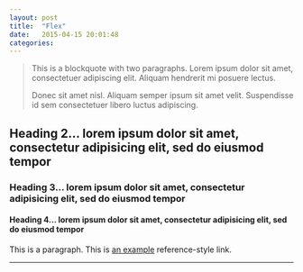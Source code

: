 ```yaml
---
layout: post
title:  "Flex"
date:   2015-04-15 20:01:48
categories: 
---
```


> This is a blockquote with two paragraphs. Lorem ipsum dolor sit amet,
> consectetuer adipiscing elit. Aliquam hendrerit mi posuere lectus.
> 
> Donec sit amet nisl. Aliquam semper ipsum sit amet velit. Suspendisse
> id sem consectetuer libero luctus adipiscing.

##   Heading 2... lorem ipsum dolor sit amet, consectetur adipisicing elit, sed do eiusmod tempor

###  Heading 3... lorem ipsum dolor sit amet, consectetur adipisicing elit, sed do eiusmod tempor

#### Heading 4... lorem ipsum dolor sit amet, consectetur adipisicing elit, sed do eiusmod tempor

This is a paragraph. This is [an example][1] reference-style link.

* * *

[1]: http://example.com/  "Optional Title Here"